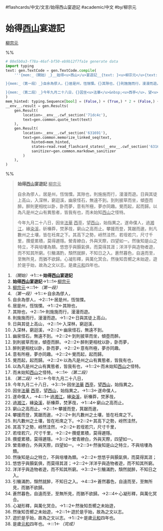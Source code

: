#flashcards/中文/文言/始得西山宴遊記 #academic/中文 #by/柳宗元

# 始得<u>西山</u>宴遊記
<u>柳宗元</u>

%%
```Python
# 08e5b0a3-f78a-46af-bf50-eb9b12f7fa1e generate data
import typing
text: gen.TextCode = gen.TextCode.compile(
	'''{mem:_（開始）_}__始得<u>西山</u>宴遊記__{text: }<u>柳宗元</u>{text:

}{mem:_（第一段）_}自余為僇人，{}居是州，恆惴慄。{}其隙也，{}則施施而行，漫漫而遊。{}日與其徒上高山，{}入深林，窮迴溪，{}幽泉怪石，無遠不到。{}到則披草而坐，傾壺而醉。{}醉則更相枕以卧，卧而夢，{}意有所極，夢亦同趣。{}覺而起，起而歸。{}以為凡是州之山有異態者，皆我有也，{}而未始知<u>西山</u>之怪特。{text:

}{mem:_（第二段）_}今年九月二十八日，{}因坐<u>法華</u>&nbsp;<u>西亭</u>，望<u>西山</u>，始指異之。{}遂命僕人，{}過<u>湘江</u>，緣<u>染溪</u>，斫榛莽，焚茅茷，{}窮山之高而止。{}攀援而登，箕踞而遨，{}則凡數州之土壤，皆在衽席之下。{}其高下之勢，岈然洼然，{}若垤若穴，尺寸千里，{}攢蹙累積，莫得遯隱。{}縈青繚白，外與天際，四望如一。{}然後知是山之特立，不與培塿為類。{}悠悠乎與顥氣俱，而莫得其涯；{}洋洋乎與造物者遊，而不知其所窮。{}引觴滿酌，頹然就醉，不知日之入。{}蒼然暮色，自遠而至，至無所見，而猶不欲歸。{}心凝形釋，與萬化冥合。{}然後知吾嚮之未始遊，{}遊於是乎始，故為之文以志。{}是歲<u>元和</u>四年也。{mem:_（完成）_}'''
)
mem_hinted: typing.Sequence[bool] = (False,) + (True,) * 2 + (False,) + (True,) * 13 + (False,) + (True,) * 20 + (False,)
__env__.result = gen.Results(
	gen.Result(
		location=__env__.cwf_section('71dc4c'),
		text=gen.common.quote_text(text)
	),
	gen.Result(
		location=__env__.cwf_section('631691'),
		text=gen.common.memorize_linked_seq(text,
			hinted=mem_hinted,
			states=read.read_flashcard_states(__env__.cwf_section('631691')),
			sanitizer=gen.common.markdown_sanitizer
		)
	),
)
```
%%

<!--08e5b0a3-f78a-46af-bf50-eb9b12f7fa1e generate section="71dc4c"--><!-- The following content is generated at 2022-11-05T00:25:00.739869+08:00. Any edits will be overridden! -->

> __始得<u>西山</u>宴遊記__ <u>柳宗元</u>
>
> 自余為僇人，居是州，恆惴慄。其隙也，則施施而行，漫漫而遊。日與其徒上高山，入深林，窮迴溪，幽泉怪石，無遠不到。到則披草而坐，傾壺而醉。醉則更相枕以卧，卧而夢，意有所極，夢亦同趣。覺而起，起而歸。以為凡是州之山有異態者，皆我有也，而未始知<u>西山</u>之怪特。
>
> 今年九月二十八日，因坐<u>法華</u>&nbsp;<u>西亭</u>，望<u>西山</u>，始指異之。遂命僕人，過<u>湘江</u>，緣<u>染溪</u>，斫榛莽，焚茅茷，窮山之高而止。攀援而登，箕踞而遨，則凡數州之土壤，皆在衽席之下。其高下之勢，岈然洼然，若垤若穴，尺寸千里，攢蹙累積，莫得遯隱。縈青繚白，外與天際，四望如一。然後知是山之特立，不與培塿為類。悠悠乎與顥氣俱，而莫得其涯；洋洋乎與造物者遊，而不知其所窮。引觴滿酌，頹然就醉，不知日之入。蒼然暮色，自遠而至，至無所見，而猶不欲歸。心凝形釋，與萬化冥合。然後知吾嚮之未始遊，遊於是乎始，故為之文以志。是歲<u>元和</u>四年也。

<!--/08e5b0a3-f78a-46af-bf50-eb9b12f7fa1e-->

<!--08e5b0a3-f78a-46af-bf50-eb9b12f7fa1e generate section="631691"--><!-- The following content is generated at 2022-11-09T18:05:20.795142+08:00. Any edits will be overridden! -->

1. _（開始）_→1:::←__始得<u>西山</u>宴遊記__ <!--SR:!2023-03-20,210,250!2023-05-26,277,290-->
2. __始得<u>西山</u>宴遊記__→1:::1←<u>柳宗元</u> <!--SR:!2023-03-07,53,190!2023-11-15,375,270-->
3. <u>柳宗元</u>→:::1←_（第一段）_ <!--SR:!2023-05-24,275,290!2023-05-17,268,290-->
4. _（第一段）_→1:::←自余為僇人， <!--SR:!2023-11-01,262,230!2023-07-06,318,310-->
5. 自余為僇人，→2:::1←居是州，恆惴慄。 <!--SR:!2023-04-13,96,190!2023-12-13,380,250-->
6. 居是州，恆惴慄。→1:::2←其隙也， <!--SR:!2023-03-30,220,250!2023-03-27,217,250-->
7. 其隙也，→2:::1←則施施而行，漫漫而遊。 <!--SR:!2023-03-31,110,210!2023-05-14,262,270-->
8. 則施施而行，漫漫而遊。→1:::2←日與其徒上高山， <!--SR:!2023-08-26,309,250!2023-03-04,194,230-->
9. 日與其徒上高山，→2:::1←入深林，窮迴溪， <!--SR:!2023-09-14,323,250!2023-03-26,216,250-->
10. 入深林，窮迴溪，→2:::2←幽泉怪石，無遠不到。 <!--SR:!2023-03-25,215,250!2023-10-11,341,250-->
11. 幽泉怪石，無遠不到。→2:::2←到則披草而坐，傾壺而醉。 <!--SR:!2023-07-06,134,190!2023-04-13,118,210-->
12. 到則披草而坐，傾壺而醉。→2:::2←醉則更相枕以卧，卧而夢， <!--SR:!2023-02-27,59,190!2023-04-26,84,190-->
13. 醉則更相枕以卧，卧而夢，→2:::2←意有所極，夢亦同趣。 <!--SR:!2023-08-25,308,250!2023-06-28,154,230-->
14. 意有所極，夢亦同趣。→2:::2←覺而起，起而歸。 <!--SR:!2023-05-24,150,230!2023-03-28,218,250-->
15. 覺而起，起而歸。→2:::2←以為凡是州之山有異態者，皆我有也， <!--SR:!2023-06-12,146,230!2023-03-22,212,250-->
16. 以為凡是州之山有異態者，皆我有也，→1:::2←而未始知<u>西山</u>之怪特。 <!--SR:!2023-03-23,213,250!2023-02-25,187,230-->
17. 而未始知<u>西山</u>之怪特。→:::1←_（第二段）_ <!--SR:!2023-07-11,323,310!2023-08-08,182,230-->
18. _（第二段）_→1:::←今年九月二十八日， <!--SR:!2023-07-03,168,230!2023-07-14,326,310-->
19. 今年九月二十八日，→3:::1←因坐<u>法華</u>&nbsp;<u>西亭</u>，望<u>西山</u>，始指異之。 <!--SR:!2023-04-15,76,210!2023-04-03,224,250-->
20. 因坐<u>法華</u>&nbsp;<u>西亭</u>，望<u>西山</u>，始指異之。→1:::3←遂命僕人， <!--SR:!2023-05-22,152,250!2023-09-17,325,250-->
21. 遂命僕人，→4:::1←過<u>湘江</u>，緣<u>染溪</u>，斫榛莽，焚茅茷， <!--SR:!2023-05-11,120,210!2023-04-14,170,250-->
22. 過<u>湘江</u>，緣<u>染溪</u>，斫榛莽，焚茅茷，→1:::4←窮山之高而止。 <!--SR:!2023-03-19,209,250!2023-03-27,108,210-->
23. 窮山之高而止。→2:::1←攀援而登，箕踞而遨， <!--SR:!2023-03-18,88,210!2023-09-27,327,250-->
24. 攀援而登，箕踞而遨，→2:::2←則凡數州之土壤，皆在衽席之下。 <!--SR:!2023-06-07,105,190!2023-03-31,221,250-->
25. 則凡數州之土壤，皆在衽席之下。→2:::2←其高下之勢，岈然洼然， <!--SR:!2023-05-02,69,170!2023-04-16,170,250-->
26. 其高下之勢，岈然洼然，→2:::2←若垤若穴，尺寸千里， <!--SR:!2023-04-05,226,250!2023-07-26,237,230-->
27. 若垤若穴，尺寸千里，→2:::2←攢蹙累積，莫得遯隱。 <!--SR:!2023-11-19,362,250!2023-05-06,102,210-->
28. 攢蹙累積，莫得遯隱。→3:::2←縈青繚白，外與天際，四望如一。 <!--SR:!2023-04-04,225,250!2023-04-08,98,210-->
29. 縈青繚白，外與天際，四望如一。→2:::3←然後知是山之特立，不與培塿為類。 <!--SR:!2023-08-09,168,230!2023-03-16,206,250-->
30. 然後知是山之特立，不與培塿為類。→2:::2←悠悠乎與顥氣俱，而莫得其涯； <!--SR:!2023-07-04,150,230!2023-03-22,74,190-->
31. 悠悠乎與顥氣俱，而莫得其涯；→2:::2←洋洋乎與造物者遊，而不知其所窮。 <!--SR:!2023-12-15,382,250!2024-04-16,419,230-->
32. 洋洋乎與造物者遊，而不知其所窮。→3:::2←引觴滿酌，頹然就醉，不知日之入。 <!--SR:!2023-03-21,211,250!2023-04-30,83,190-->
33. 引觴滿酌，頹然就醉，不知日之入。→4:::3←蒼然暮色，自遠而至，至無所見，而猶不欲歸。 <!--SR:!2023-07-14,266,230!2023-03-29,219,250-->
34. 蒼然暮色，自遠而至，至無所見，而猶不欲歸。→2:::4←心凝形釋，與萬化冥合。 <!--SR:!2023-03-10,200,250!2023-02-28,51,190-->
35. 心凝形釋，與萬化冥合。→1:::2←然後知吾嚮之未始遊， <!--SR:!2023-03-24,214,250!2023-11-19,316,230-->
36. 然後知吾嚮之未始遊，→2:::1←遊於是乎始，故為之文以志。 <!--SR:!2024-04-15,418,230!2023-04-02,223,250-->
37. 遊於是乎始，故為之文以志。→1:::2←是歲<u>元和</u>四年也。 <!--SR:!2023-04-17,121,210!2023-06-10,106,190-->
38. 是歲<u>元和</u>四年也。→:::1←_（完成）_ <!--SR:!2023-07-24,336,310!2023-04-24,98,190-->

<!--/08e5b0a3-f78a-46af-bf50-eb9b12f7fa1e-->
